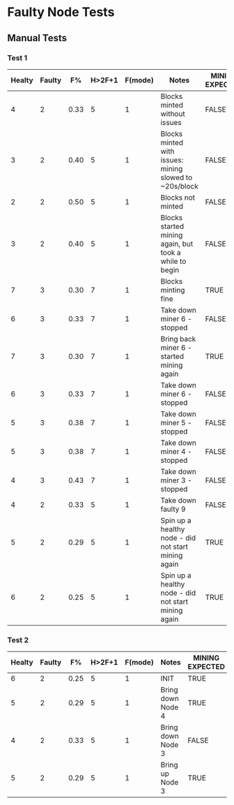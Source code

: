 # Faulty Node Tests
## Manual Tests
### Test 1

| Healty | Faulty | F% | H>2F+1| F(mode) | Notes | MINING EXPECTED | MINING ACTUAL | Test Result |
|--------|--------|------|-----------|---------|--------------------------------------------------------|-----------------|---------------|--------------------|
| 4 | 2 | 0.33 | 5 | 1 | Blocks minted without issues | FALSE | TRUE | :x: |
| 3 | 2 | 0.40 | 5 | 1 | Blocks minted with issues: mining slowed to ~20s/block | FALSE | TRUE | :x: |
| 2 | 2 | 0.50 | 5 | 1 | Blocks not minted | FALSE | FALSE | :white_check_mark: |
| 3 | 2 | 0.40 | 5 | 1 | Blocks started mining again, but took a while to begin | FALSE | TRUE | :x: |
| 7 | 3 | 0.30 | 7 | 1 | Blocks minting fine | TRUE | TRUE | :white_check_mark: |
| 6 | 3 | 0.33 | 7 | 1 | Take down miner 6 - stopped | FALSE | FALSE | :white_check_mark: |
| 7 | 3 | 0.30 | 7 | 1 | Bring back miner 6 - started mining again | TRUE | TRUE | :white_check_mark: |
| 6 | 3 | 0.33 | 7 | 1 | Take down miner 6 - stopped | FALSE | FALSE | :white_check_mark: |
| 5 | 3 | 0.38 | 7 | 1 | Take down miner 5 - stopped | FALSE | FALSE | :white_check_mark: |
| 5 | 3 | 0.38 | 7 | 1 | Take down miner 4 - stopped | FALSE | FALSE | :white_check_mark: |
| 4 | 3 | 0.43 | 7 | 1 | Take down miner 3 - stopped | FALSE | FALSE | :white_check_mark: |
| 4 | 2 | 0.33 | 5 | 1 | Take down faulty 9 | FALSE | FALSE | :white_check_mark: |
| 5 | 2 | 0.29 | 5 | 1 | Spin up a healthy node - did not start mining again | TRUE | FALSE | :x: |
| 6 | 2 | 0.25 | 5 | 1 | Spin up a healthy node - did not start mining again | TRUE | FALSE | :x: |

### Test 2
| Healty | Faulty | F% | H>2F+1| F(mode) | Notes           | MINING EXPECTED | MINING ACTUAL | Test Result |
|--------|--------|------|-----------|-------------------|--------------------------------------------------------|-----------------|---------------|--------------------|
| 6 | 2 | 0.25 | 5 | 1 | INIT | TRUE | TRUE | :white_check_mark: |
| 5 | 2 | 0.29 | 5 | 1 | Bring down Node 4 | TRUE | TRUE | :white_check_mark: |
| 4 | 2 | 0.33 | 5 | 1 | Bring down Node 3 | FALSE | FALSE | :white_check_mark: |
| 5 | 2 | 0.29 | 5 | 1 | Bring up Node 3 | TRUE | FALSE | :x: |
